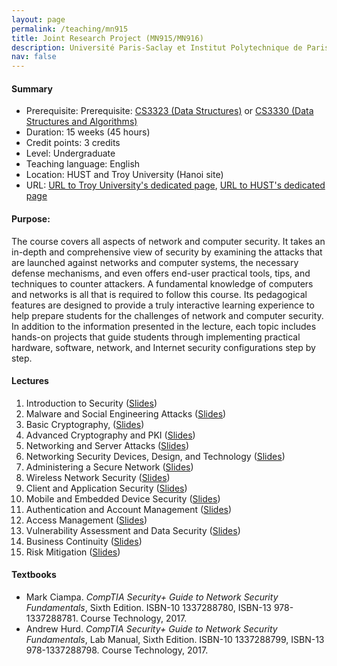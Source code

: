 ```yaml
---
layout: page
permalink: /teaching/mn915
title: Joint Research Project (MN915/MN916)
description: Université Paris-Saclay et Institut Polytechnique de Paris
nav: false
---
```



#### Summary
* Prerequisite: Prerequisite: [CS3323 (Data Structures)](https://catalog.troy.edu/preview_course_nopop.php?catoid=1&coid=429) or
  [CS3330 (Data Structures and Algorithms)](https://catalog.troy.edu/preview_course_nopop.php?catoid=1&coid=432)
* Duration: 15 weeks (45 hours)
* Credit points: 3 credits 
* Level: Undergraduate
* Teaching language: English
* Location: HUST and Troy University (Hanoi site)
* URL: [URL to Troy University's dedicated page](https://catalog.troy.edu/preview_course_nopop.php?catoid=1&coid=453), [URL to HUST's dedicated page](https://fami.hust.edu.vn/dao-tao/dao-tao-dai-hoc/chuong-trinh-dao-tao-khoa-hoc-may-tinh-dh-troy/)

#### Purpose: 
The course covers all aspects of network and computer security. It takes an in-depth
and comprehensive view of security by examining the attacks that are launched
against networks and computer systems, the necessary defense mechanisms, and
even offers end-user practical tools, tips, and techniques to counter attackers. A
fundamental knowledge of computers and networks is all that is required to follow
this course. Its pedagogical features are designed to provide a truly interactive
learning experience to help prepare students for the challenges of network and
computer security. In addition to the information presented in the lecture, each topic
includes hands-on projects that guide students through implementing practical
hardware, software, network, and Internet security configurations step by step.

#### Lectures
1. Introduction to Security
   ([Slides](https://husteduvn-my.sharepoint.com/:b:/g/personal/trung_luuquang_hust_edu_vn/EYwPncMWBANDuDiGYp1jM60Bw9U6Qv5pU0jkv47A0_lUTA?e=2c74IF))
1. Malware and Social Engineering Attacks
   ([Slides](https://husteduvn-my.sharepoint.com/:b:/g/personal/trung_luuquang_hust_edu_vn/EUBjL8yI3p1KqOiUuqS4g1MBO65lYq0G8alioCS-DLhrvA?e=m9lziI))
1. Basic Cryptography, 
   ([Slides](https://husteduvn-my.sharepoint.com/:b:/g/personal/trung_luuquang_hust_edu_vn/EWLEOn9KdoxPpCaqXnnt3kABySoe5kIuwlqRiFPYMjJhMA?e=KGz9lR))
1. Advanced Cryptography and PKI
   ([Slides](https://husteduvn-my.sharepoint.com/:b:/g/personal/trung_luuquang_hust_edu_vn/EYdvuvS8LjZMsWE1a-xyfnQBYcCP4PJkjmrAOqefz4pAwA?e=lJunPp))
1. Networking and Server Attacks 
   ([Slides](https://husteduvn-my.sharepoint.com/:b:/g/personal/trung_luuquang_hust_edu_vn/EQH-bP7lZE5Fo8Byf6FzQnABSgaDEchREpluqZh68OpWFw?e=YouB8x))
1. Networking Security Devices, Design, and Technology
   ([Slides](https://husteduvn-my.sharepoint.com/:b:/g/personal/trung_luuquang_hust_edu_vn/EYmVt57yb5dOq5wAkVJZd2ABPrfgKEILdc0K-eswlL5Vbg?e=chehHp))
1. Administering a Secure Network
   ([Slides](https://husteduvn-my.sharepoint.com/:b:/g/personal/trung_luuquang_hust_edu_vn/EWOQxfjvnRdMgqWwzPC_f9IByJ4m97rNP_QfKFIjAxQDpQ?e=0RvWTx))
1. Wireless Network Security
   ([Slides](https://husteduvn-my.sharepoint.com/:b:/g/personal/trung_luuquang_hust_edu_vn/EbTVGAjFIAhOvmdloOlZ5S4B7eOpZ7J6J89SRw6bmp5aQQ?e=1H4ngn))
1. Client and Application Security
   ([Slides](https://husteduvn-my.sharepoint.com/:b:/g/personal/trung_luuquang_hust_edu_vn/EeR1tZXJbSdFlm4qqbeqz78BvH2AIYGtQ2HkDw2qDuTkYg?e=biVTfn))
1. Mobile and Embedded Device Security
   ([Slides](https://husteduvn-my.sharepoint.com/:b:/g/personal/trung_luuquang_hust_edu_vn/EcW64J-zZL1OsVNGD6VVNqgBXhOrTX392UHbWOPGak1peQ?e=1EMAWo))
1. Authentication and Account Management
   ([Slides](https://husteduvn-my.sharepoint.com/:b:/g/personal/trung_luuquang_hust_edu_vn/EZ7xuVlcIyVJk55oZjyvxd4B0C5cKlmD4ZIT5RyxMtv7CQ?e=kR82uR))
1. Access Management
   ([Slides](https://husteduvn-my.sharepoint.com/:b:/g/personal/trung_luuquang_hust_edu_vn/EW_i4tgDe3ZGhtK2bL5GMDoBni8oUyXbGw54RaU5GQITZA?e=ebP08D))
1. Vulnerability Assessment and Data Security
   ([Slides](https://husteduvn-my.sharepoint.com/:b:/g/personal/trung_luuquang_hust_edu_vn/ER4ABvnqC3tLvIslzeMR25gBpbQNX7PYwgfH7FueNSHo9w?e=HSWaP1))
1. Business Continuity
   ([Slides](https://husteduvn-my.sharepoint.com/:b:/g/personal/trung_luuquang_hust_edu_vn/EfrLLw3QOApIviI7wxX6whABgNX6EFAicfdTcy48ivVZ9A?e=ERMvEi))
1. Risk Mitigation
   ([Slides](https://husteduvn-my.sharepoint.com/:b:/g/personal/trung_luuquang_hust_edu_vn/EVH-xx3yot1IpZT8SFAY2RgBAC-D8xTO6CzROknEEnxXUg?e=csa792))



#### Textbooks
* Mark Ciampa. *CompTIA Security+ Guide to Network Security Fundamentals*, Sixth
Edition. ISBN-10 1337288780, ISBN-13 978-1337288781. Course Technology, 2017.
* Andrew Hurd. *CompTIA Security+ Guide to Network Security Fundamentals*, Lab
Manual, Sixth Edition. ISBN-10 1337288799, ISBN-13 978-1337288798. Course
Technology, 2017.






